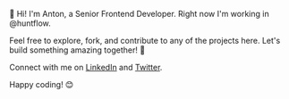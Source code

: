 👋 Hi! I'm Anton, a Senior Frontend Developer. Right now I'm working in @huntflow.

Feel free to explore, fork, and contribute to any of the projects here. Let's build something amazing together! 🌟

Connect with me on [LinkedIn](https://www.linkedin.com/in/troynin) and [Twitter](https://twitter.com/anton_troynin).

Happy coding! 😊
